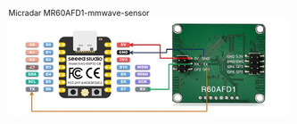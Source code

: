 Micradar MR60AFD1-mmwave-sensor
![image alt](https://github.com/Niwun-githup/60G-Fall-alarm-R60AFD1/blob/0346c25fbf0e96f77c6d05926ebca6003b327d24/pic/ESP32C6_R60AFD1.JPG)
